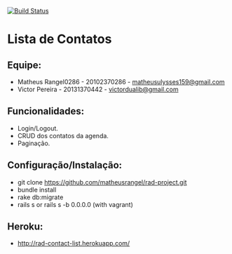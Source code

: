 [![Build Status](https://travis-ci.org/matheusrangel/rad-project.svg?branch=master)](https://travis-ci.org/matheusrangel/rad-project)

# Lista de Contatos

## Equipe:

* Matheus Rangel0286 - 20102370286 - matheusulysses159@gmail.com
* Victor Pereira - 20131370442 - victordualib@gmail.com

## Funcionalidades:

* Login/Logout.
* CRUD dos contatos da agenda.
* Paginação.

## Configuração/Instalação:

* git clone https://github.com/matheusrangel/rad-project.git
* bundle install
* rake db:migrate
* rails s or rails s -b 0.0.0.0 (with vagrant)

## Heroku:

* http://rad-contact-list.herokuapp.com/ 

